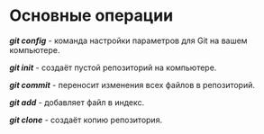# Основные операции

***git config*** - команда настройки параметров для Git на вашем компьютере.

***git init*** - создаёт пустой репозиторий на компьютере.

***git commit*** - переносит изменения всех файлов в репозиторий. 

***git add*** - добавляет файл в индекс.

***git clone*** - создаёт копию репозитория.
